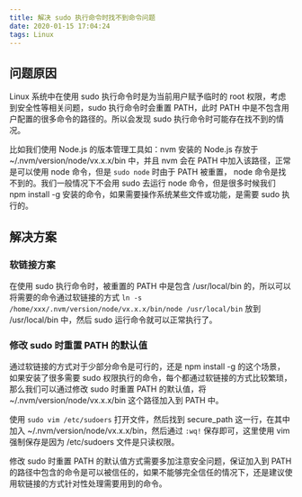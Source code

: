 ```yaml
---
title: 解决 sudo 执行命令时找不到命令问题
date: 2020-01-15 17:04:24
tags: Linux
---
```


## 问题原因

Linux 系统中在使用 sudo 执行命令时是为当前用户赋予临时的 root 权限，考虑到安全性等相关问题，sudo 执行命令时会重置 PATH，此时 PATH 中是不包含用户配置的很多命令的路径的。所以会发现 sudo 执行命令时可能存在找不到的情况。

<!-- more -->

比如我们使用 Node.js 的版本管理工具如：nvm 安装的 Node.js 存放于 ~/.nvm/version/node/vx.x.x/bin 中，并且 nvm 会在 PATH 中加入该路径，正常是可以使用 node 命令，但是 `sudo node` 时由于 PATH 被重置， node 命令是找不到的。我们一般情况下不会用 sudo 去运行 node 命令，但是很多时候我们 npm install -g 安装的命令，如果需要操作系统某些文件或功能，是需要 sudo 执行的。

## 解决方案

### 软链接方案

在使用 sudo 执行命令时，被重置的 PATH 中是包含 /usr/local/bin 的，所以可以将需要的命令通过软链接的方式 `ln -s /home/xxx/.nvm/version/node/vx.x.x/bin/node /usr/local/bin` 放到 /usr/local/bin 中，然后 sudo 运行命令就可以正常执行了。

### 修改 sudo 时重置 PATH 的默认值

通过软链接的方式对于少部分命令是可行的，还是 npm install -g 的这个场景，如果安装了很多需要 sudo 权限执行的命令，每个都通过软链接的方式比较繁琐，那么我们可以通过修改 sudo 时重置 PATH 的默认值，将 ~/.nvm/version/node/vx.x.x/bin 这个路径加入到 PATH 中。

使用 `sudo vim /etc/sudoers` 打开文件，然后找到 secure_path 这一行，在其中加入 ~/.nvm/version/node/vx.x.x/bin，然后通过 `:wq!` 保存即可，这里使用 vim 强制保存是因为 /etc/sudoers 文件是只读权限。

修改 sudo 时重置 PATH 的默认值方式需要多加注意安全问题，保证加入到 PATH 的路径中包含的命令是可以被信任的，如果不能够完全信任的情况下，还是建议使用软链接的方式针对性处理需要用到的命令。
